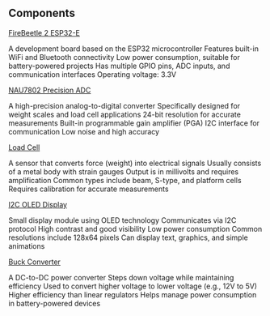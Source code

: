 ## Components

[FireBeetle 2 ESP32-E](https://botland.store/img/art/inne/19015_7.jpg) 

A development board based on the ESP32 microcontroller
Features built-in WiFi and Bluetooth connectivity
Low power consumption, suitable for battery-powered projects
Has multiple GPIO pins, ADC inputs, and communication interfaces
Operating voltage: 3.3V

[NAU7802 Precision ADC](https://cdn11.bigcommerce.com/s-3fd3md1ghs/images/stencil/500x659/products/35944/21010/NAU7802SGI-2__13030.1725094091.jpg?c=2)

A high-precision analog-to-digital converter
Specifically designed for weight scales and load cell applications
24-bit resolution for accurate measurements
Built-in programmable gain amplifier (PGA)
I2C interface for communication
Low noise and high accuracy

[Load Cell](https://electropeak.com/pub/media/catalog/product/cache/95f75205f3b943f313b30831421df8c2/s/e/sen-13-045-1-loadcell-sensor-1kg.jpg)

A sensor that converts force (weight) into electrical signals
Usually consists of a metal body with strain gauges
Output is in millivolts and requires amplification
Common types include beam, S-type, and platform cells
Requires calibration for accurate measurements

[I2C OLED Display](https://cdn.shopify.com/s/files/1/1509/1638/products/096-zoll-oled-ssd1306-display-i2c-128-x-64-pixel-kompatibel-mit-arduino-und-raspberry-pi-562312.jpg?v=1679397959)

Small display module using OLED technology
Communicates via I2C protocol
High contrast and good visibility
Low power consumption
Common resolutions include 128x64 pixels
Can display text, graphics, and simple animations

[Buck Converter](https://5.imimg.com/data5/SELLER/Default/2023/6/316324500/EX/MO/OP/9484237/1-3--500x500.jpg)

A DC-to-DC power converter
Steps down voltage while maintaining efficiency
Used to convert higher voltage to lower voltage (e.g., 12V to 5V)
Higher efficiency than linear regulators
Helps manage power consumption in battery-powered devices
